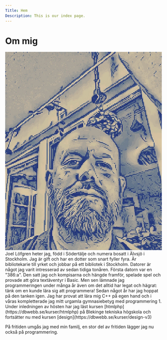 ```yaml
---
Title: Hem
Description: This is our index page.
---
```


Om mig
==========================
<img class="me-img" src="assets/img/me3.jpg" alt= "Bild på Joel Löfgren">
Joel Löfgren heter jag, född i Södertälje och numera bosatt i Älvsjö i Stockholm. Jag är gift och har en dotter som snart fyller fyra. Är bibliotekarie till yrket och jobbar på ett bibliotek i Stockholm. Datorer är något jag varit intresserad av sedan tidiga tonåren. Första datorn var en "386:a". Den satt jag och kompisarna och hängde framför, spelade spel och provade att göra textäventyr i Basic. Men sen lämnade jag programmeringen under många år även om det alltid har legat och hägrat: tänk om en kunde lära sig att programmera! Sedan något år har jag hoppat på den tanken igen. Jag har provat att lära mig C++ på egen hand och i våras kompletterade jag mitt urgamla gymnasiebetyg med programmering 1. Under inledningen av hösten har jag läst kursen [htmlphp](https://dbwebb.se/kurser/htmlphp) på Blekinge tekniska högskola och fortsätter nu med kursen [design](https://dbwebb.se/kurser/design-v3)

På fritiden umgås jag med min familj, en stor del av fritiden lägger jag nu också på programmering.